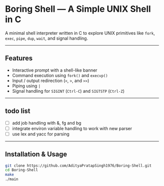 # Boring Shell — A Simple UNIX Shell in C

A minimal shell interpreter written in C to explore UNIX primitives like `fork`, `exec`, `pipe`, `dup`, `wait`, and signal handling.

---

## Features

- Interactive prompt with a shell-like banner  
- Command execution using `fork()` and `execvp()`  
- Input / output redirection (`<`, `>`, and `>>`)  
- Piping using `|`  
- Signal handling for `SIGINT` (`Ctrl-C`) and `SIGTSTP` (`Ctrl-Z`)

---
## todo list
- [ ] add job handling with &, fg and bg
- [ ] integrate environ variable handling to work with new parser
- [ ] use lex and yacc for parsing
---
## Installation & Usage

```bash
git clone https://github.com/AdityaPratapSingh1976/Boring-Shell.git
cd Boring-Shell
make
./main
